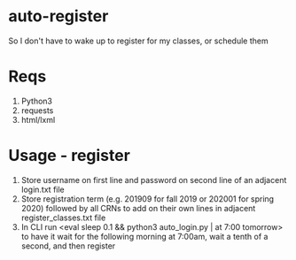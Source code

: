 # auto-register
So I don't have to wake up to register for my classes, or schedule them

# Reqs
1. Python3
2. requests
3. html/lxml

# Usage - register
1. Store username on first line and password on second line of an adjacent login.txt file
2. Store registration term (e.g. 201909 for fall 2019 or 202001 for spring 2020) followed by all CRNs to add on their own lines in adjacent register_classes.txt file
3. In CLI run <eval sleep 0.1 && python3 auto_login.py | at 7:00 tomorrow> to have it wait for the following morning at 
   7:00am, wait a tenth of a second, and then register
